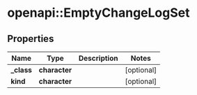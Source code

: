 # openapi::EmptyChangeLogSet


## Properties
Name | Type | Description | Notes
------------ | ------------- | ------------- | -------------
**_class** | **character** |  | [optional] 
**kind** | **character** |  | [optional] 


